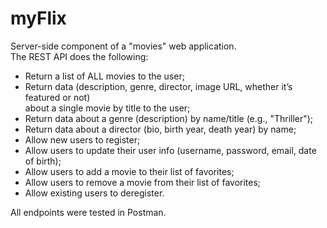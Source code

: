 # myFlix
Server-side component of a "movies" web application.<br>
The REST API does the following:

<ul>
    <li>Return a list of ALL movies to the user;</li>
    <li>Return data (description, genre, director, image URL, whether it’s featured or not)<br>
        about a single movie by title to the user;</li>
    <li>Return data about a genre (description) by name/title (e.g., "Thriller");</li>
    <li>Return data about a director (bio, birth year, death year) by name;</li>
    <li>Allow new users to register;</li>
    <li>Allow users to update their user info (username, password, email, date of birth);</li>
    <li>Allow users to add a movie to their list of favorites;</li>
    <li>Allow users to remove a movie from their list of favorites;</li>
    <li>Allow existing users to deregister.</li>
</ul>

All endpoints were tested in Postman.
